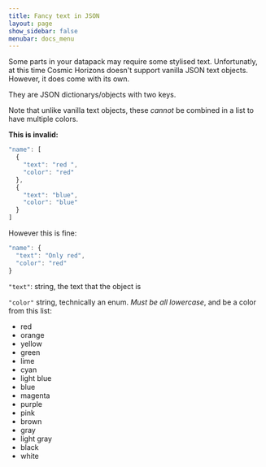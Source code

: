 ```yaml
---
title: Fancy text in JSON
layout: page
show_sidebar: false
menubar: docs_menu
---
```


Some parts in your datapack may require some stylised text.
Unfortunatly, at this time Cosmic Horizons doesn't support vanilla JSON text objects.
However, it does come with its own.

They are JSON dictionarys/objects with two keys.

Note that unlike vanilla text objects, these _cannot_ be combined in a list to have multiple colors.

**This is invalid:**
```javascript
"name": [
  {
    "text": "red ",
    "color": "red"
  },
  {
    "text": "blue",
    "color": "blue"
  }
]
```
However this is fine:
```javascript
"name": {
  "text": "Only red",
  "color": "red"
}
```


`"text"`: string, the text that the object is

`"color"` string, technically an enum. _Must be all lowercase_, and be a color from this list:

- red
- orange
- yellow
- green
- lime
- cyan
- light blue
- blue
- magenta
- purple
- pink
- brown
- gray
- light gray
- black
- white

